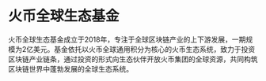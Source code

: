 # 

# 火币全球生态基金

火币全球生态基金成立于2018年，专注于全球区块链产业的上下游发展，一期规模为2亿美元。基金依托以火币全球通用积分为核心的火币生态系统，致力于投资区块链产业链条，通过投资的形式向生态伙伴开放火币集团的全球资源，共同构筑区块链世界中蓬勃发展的全球生态系统。


